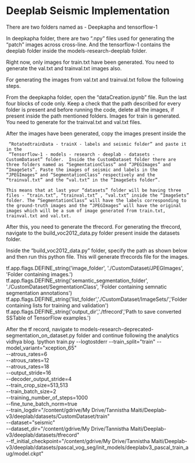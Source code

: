 # Deeplab Seismic Implementation

There are two folders named as - Deepkapha and tensorflow-1

In deepkapha folder, there are two “.npy” files used for generating the “patch” images across cross-line. And the tensorflow-1 contains the deeplab folder inside the models-research-deeplab folder. 

Right now, only images for train.txt have been generated. You need to generate the val.txt and trainval.txt images also. 

For generating the images from val.txt and trainval.txt follow the following steps.

From the deepkapha folder, open the “dataCreation.ipynb” file. Run the last four blocks of code only. Keep a check that the path described for every folder is present and before running the code, delete all the images, if present inside the path mentioned folders. Images for train is generated. You need to generate for the trainval.txt and val.txt files. 

After the images have been generated, copy the images present inside the 

     “RotatedtrainData - trainX - labels and seismic folder” and paste it in the 
     “Tensorflow-1 - models - research - deeplab - datasets - CustomDataset” folder.  Inside the CustomDataset folder there are three folders named as “SegmentationClass” and “JPEGImages” and “ImageSets”. Paste the images of seismic and labels in the “JPEGImages” and “SegmentationClass” respectively and the “trainval.txt” and the “val.txt” in the “ImageSets folder”.

    This means that at last your “datasets” folder will be having three files - “train.txt”, “trainval.txt” , “val.txt” inside the “ImageSets” folder. The “SegmentationClass” will have the labels corresponding to the ground-truth images and the “JPEGImages” will have the original images which will be a sum of image generated from train.txt, trainval.txt and val.txt.

After this, you need to generate the tfrecord. For generating the tfrecord, navigate to the build_voc2012_data.py folder present inside the datasets folder. 

Inside the  “build_voc2012_data.py” folder, specify the path as shown below and then run this python file. This will generate tfrecords file for the images.

tf.app.flags.DEFINE_string('image_folder', './CustomDataset/JPEGImages', 'Folder containing images.')
tf.app.flags.DEFINE_string('semantic_segmentation_folder', './CustomDataset/SegmentationClass', 'Folder containing semnatic segmentation annotations')
tf.app.flags.DEFINE_string('list_folder','./CustomDataset/ImageSets/','Folder containing lists for training and validation')
tf.app.flags.DEFINE_string('output_dir','./tfrecord','Path to save converted SSTable of TensorFlow examples.')

After the tf record, navigate to models-research-deprecated-segmentation_on_dataset.py folder and continue following the analytics vidhya blog. 
!python train.py --logtostderr --train_split="train" --model_variant="xception_65" \
  --atrous_rates=6 \
  --atrous_rates=12 \
  --atrous_rates=18 \
  --output_stride=16 \
  --decoder_output_stride=4 \
  --train_crop_size=513,513 \
  --train_batch_size=2 \
  --training_number_of_steps=1000 \
  --fine_tune_batch_norm=true \
  --train_logdir="/content/gdrive/My Drive/Tannistha Maiti/Deeplab-v3/deeplab/datasets/CustomDataset/train" \
  --dataset="seismic" \
  --dataset_dir="/content/gdrive/My Drive/Tannistha Maiti/Deeplab-v3/deeplab/datasets/tfrecord" \
  --tf_initial_checkpoint="/content/gdrive/My Drive/Tannistha Maiti/Deeplab-v3/deeplab/datasets/pascal_vog_seg/init_models/deeplabv3_pascal_train_aug/model.ckpt" 

